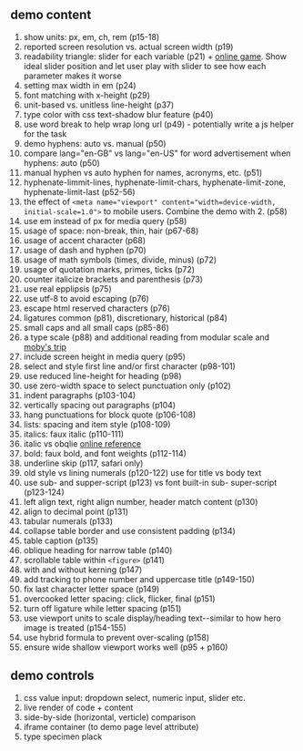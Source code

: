 ## demo content 
1. show units: px, em, ch, rem (p15-18)
2. reported screen resolution vs. actual screen width (p19)
3. readability triangle: slider for each variable (p21) + [online game](https://betterwebtype.com/triangle). Show ideal slider position and let user play with slider to see how each parameter makes it worse
4. setting max width in em (p24)
5. font matching with x-height (p29)
6. unit-based vs. unitless line-height (p37)
7. type color with css text-shadow blur feature (p40)
8. use word break to help wrap long url (p49) - potentially write a js helper for the task
9. demo hyphens: auto vs. manual (p50)
10. compare lang="en-GB" vs lang="en-US" for word advertisement when hyphens: auto (p50)
11. manual hyphen vs auto hyphen for names, acronyms, etc. (p51)
12. hyphenate-limmit-lines, hyphenate-limit-chars, hyphenate-limit-zone, hyphenate-limit-last (p52-56)
13. the effect of `<meta name="viewport" content="width=device-width, initial-scale=1.0">` to mobile users. Combine the demo with 2. (p58)
14. use em instead of px for media query (p58)
15. usage of space: non-break, thin, hair (p67-68)
16. usage of accent character (p68)
17. usage of dash and hyphen (p70)
18. usage of math symbols (times, divide, minus) (p72)
19. usage of quotation marks, primes, ticks (p72)
20. counter italicize brackets and parenthesis (p73)
21. use real epplipsis (p75)
22. use utf-8 to avoid escaping (p76)
23. escape html reserved characters (p76)
24. ligatures common (p81), discretionary, historical (p84)
25. small caps and all small caps (p85-86)
26. a type scale (p88) and additional reading from modular scale and [moby's trip](http://hwdesignco.com/webtype/typecast/rwt/)
27. include screen height in media query (p95)
28. select and style first line and/or first character (p98-101)
29. use reduced line-height for heading (p98)
30. use zero-width space to select punctuation only (p102)
31. indent paragraphs (p103-104)
32. vertically spacing out paragraphs (p104)
33. hang punctuations for block quote (p106-108)
34. lists: spacing and item style (p108-109)
35. italics: faux italic (p110-111)
36. italic vs obqlie [online reference](https://creativepro.com/typetalk-italic-vs-oblique/)
37. bold: faux bold, and font weights (p112-114)
38. underline skip (p117, safari only)
39. old style vs lining numerals (p120-122) use for title vs body text
40. use sub- and supper-script (p123) vs font built-in sub- super-script (p123-124)
41. left align text, right align number, header match content (p130)
42. align to decimal point (p131)
43. tabular numerals (p133)
44. collapse table border and use consistent padding (p134)
45. table caption (p135)
46. oblique heading for narrow table (p140)
47. scrollable table within `<figure>` (p141)
48. with and without kerning (p147)
49. add tracking to phone number and uppercase title (p149-150)
50. fix last character letter space (p149)
51. overcooked letter spacing: click, flicker, final (p151)
51. turn off ligature while letter spacing (p151)
52. use viewport units to scale display/heading text--similar to how hero image is treated (p154-155)
54. use hybrid formula to prevent over-scaling (p158)
55. ensure wide shallow viewport works well (p95 + p160)


## demo controls
1. css value input: dropdown select, numeric input, slider etc.
2. live render of code + content
3. side-by-side (horizontal, verticle) comparison
4. iframe container (to demo page level attribute)
5. type specimen plack
